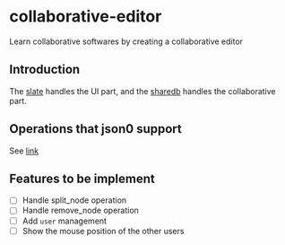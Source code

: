 # collaborative-editor

Learn collaborative softwares by creating a collaborative editor

## Introduction

The [slate](https://docs.slatejs.org/) handles the UI part, and the [sharedb](https://share.github.io/sharedb/) handles the collaborative part.

## Operations that json0 support

See [link](https://github.com/ottypes/json0#summary-of-operations)

## Features to be implement

- [ ] Handle split_node operation
- [ ] Handle remove_node operation
- [ ] Add `user` management
- [ ] Show the mouse position of the other users
